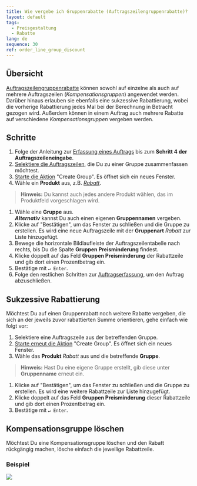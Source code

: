 ```yaml
---
title: Wie vergebe ich Gruppenrabatte (Auftragszeilengruppenrabatte)?
layout: default
tags:
  - Preisgestaltung
  - Rabatte
lang: de
sequence: 30
ref: order_line_group_discount
---
```


## Übersicht
[Auftragszeilengruppenrabatte](Rabattformen_in_metasfresh) können sowohl auf einzelne als auch auf mehrere Auftragszeilen (*Kompensationsgruppen*) angewendet werden. Darüber hinaus erlauben sie ebenfalls eine sukzessive Rabattierung, wobei die vorherige Rabattierung jedes Mal bei der Berechnung in Betracht gezogen wird. Außerdem können in einem Auftrag auch mehrere Rabatte auf verschiedene *Kompensationsgruppen* vergeben werden.

## Schritte
1. Folge der Anleitung zur [Erfassung eines Auftrags](Auftrag_erfassen) bis zum **Schritt 4 der Auftragszeileneingabe**.
1. [Selektiere die Auftragszeilen](AuswahlBelege), die Du zu einer Gruppe zusammenfassen möchtest.
1. [Starte die Aktion](AktionStarten) "Create Group". Es öffnet sich ein neues Fenster.
1. Wähle ein **Produkt** aus, z.B. [*Rabatt*](Produkt_für_Gruppenrabatt).
 >**Hinweis:** Du kannst auch jedes andere Produkt wählen, das im Produktfeld vorgeschlagen wird.

1. Wähle eine **Gruppe** aus.<br>
***Alternativ*** kannst Du auch einen eigenen **Gruppennamen** vergeben.
1. Klicke auf "Bestätigen", um das Fenster zu schließen und die Gruppe zu erstellen. Es wird eine neue Auftragszeile mit der **Gruppenart** *Rabatt* zur Liste hinzugefügt.
1. Bewege die horizontale Bildlaufleiste der Auftragszeilentabelle nach rechts, bis Du die Spalte **Gruppen Preisminderung** findest.
1. Klicke doppelt auf das Feld **Gruppen Preisminderung** der Rabattzeile und gib dort einen Prozentbetrag ein.
1. Bestätige mit `↵ Enter`.
1. Folge den restlichen Schritten zur [Auftragserfassung](Auftrag_erfassen), um den Auftrag abzuschließen.

## Sukzessive Rabattierung
Möchtest Du auf einen Gruppenrabatt noch weitere Rabatte vergeben, die sich an der jeweils zuvor rabattierten Summe orientieren, gehe einfach wie folgt vor:

1. Selektiere eine Auftragszeile aus der betreffenden Gruppe.
1. [Starte erneut die Aktion](AktionStarten) "Create Group". Es öffnet sich ein neues Fenster.
1. Wähle das **Produkt** *Rabatt* aus und die betreffende **Gruppe**.
 >**Hinweis:** Hast Du eine eigene Gruppe erstellt, gib diese unter **Gruppenname** erneut ein.

1. Klicke auf "Bestätigen", um das Fenster zu schließen und die Gruppe zu erstellen. Es wird eine weitere Rabattzeile zur Liste hinzugefügt.
1. Klicke doppelt auf das Feld **Gruppen Preisminderung** dieser Rabattzeile und gib dort einen Prozentbetrag ein.
1. Bestätige mit `↵ Enter`.

## Kompensationsgruppe löschen
Möchtest Du eine Kompensationsgruppe löschen und den Rabatt rückgängig machen, lösche einfach die jeweilige Rabattzeile.

### Beispiel
![](assets/Auftragszeilengruppenrabatt.gif)
